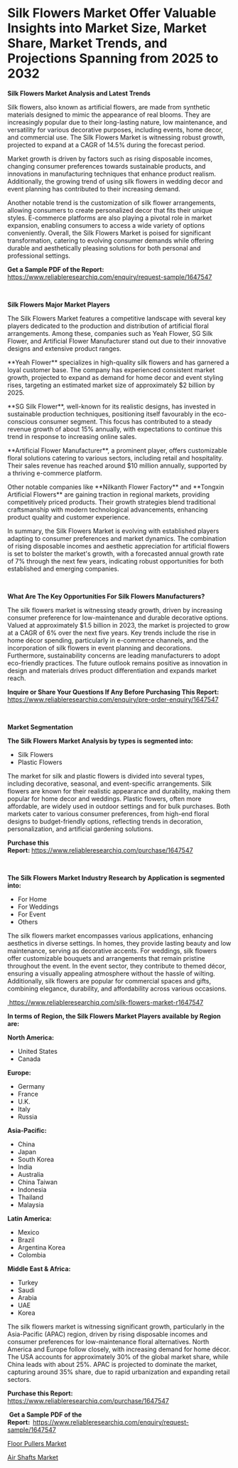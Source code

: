 <p><h1>Silk Flowers Market Offer Valuable Insights into Market Size, Market Share, Market Trends, and Projections Spanning from 2025 to 2032</h1></p><p><strong>Silk Flowers Market Analysis and Latest Trends</strong></p>
<p><p>Silk flowers, also known as artificial flowers, are made from synthetic materials designed to mimic the appearance of real blooms. They are increasingly popular due to their long-lasting nature, low maintenance, and versatility for various decorative purposes, including events, home decor, and commercial use. The Silk Flowers Market is witnessing robust growth, projected to expand at a CAGR of 14.5% during the forecast period. </p><p>Market growth is driven by factors such as rising disposable incomes, changing consumer preferences towards sustainable products, and innovations in manufacturing techniques that enhance product realism. Additionally, the growing trend of using silk flowers in wedding decor and event planning has contributed to their increasing demand. </p><p>Another notable trend is the customization of silk flower arrangements, allowing consumers to create personalized decor that fits their unique styles. E-commerce platforms are also playing a pivotal role in market expansion, enabling consumers to access a wide variety of options conveniently. Overall, the Silk Flowers Market is poised for significant transformation, catering to evolving consumer demands while offering durable and aesthetically pleasing solutions for both personal and professional settings.</p></p>
<p><strong>Get a Sample PDF of the Report:&nbsp;</strong> <a href="https://www.reliableresearchiq.com/enquiry/request-sample/1647547?utm_campaign=1876&utm_medium=2&utm_source=Github&utm_content=ia&utm_term=08022025&utm_id=silk-flowers">https://www.reliableresearchiq.com/enquiry/request-sample/1647547</a></p>
<p>&nbsp;</p>
<p><strong>Silk Flowers Major Market Players</strong></p>
<p><p>The Silk Flowers Market features a competitive landscape with several key players dedicated to the production and distribution of artificial floral arrangements. Among these, companies such as Yeah Flower, SG Silk Flower, and Artificial Flower Manufacturer stand out due to their innovative designs and extensive product ranges.</p><p>**Yeah Flower** specializes in high-quality silk flowers and has garnered a loyal customer base. The company has experienced consistent market growth, projected to expand as demand for home decor and event styling rises, targeting an estimated market size of approximately $2 billion by 2025.</p><p>**SG Silk Flower**, well-known for its realistic designs, has invested in sustainable production techniques, positioning itself favourably in the eco-conscious consumer segment. This focus has contributed to a steady revenue growth of about 15% annually, with expectations to continue this trend in response to increasing online sales.</p><p>**Artificial Flower Manufacturer**, a prominent player, offers customizable floral solutions catering to various sectors, including retail and hospitality. Their sales revenue has reached around $10 million annually, supported by a thriving e-commerce platform.</p><p>Other notable companies like **Nilkanth Flower Factory** and **Tongxin Artificial Flowers** are gaining traction in regional markets, providing competitively priced products. Their growth strategies blend traditional craftsmanship with modern technological advancements, enhancing product quality and customer experience.</p><p>In summary, the Silk Flowers Market is evolving with established players adapting to consumer preferences and market dynamics. The combination of rising disposable incomes and aesthetic appreciation for artificial flowers is set to bolster the market's growth, with a forecasted annual growth rate of 7% through the next few years, indicating robust opportunities for both established and emerging companies.</p></p>
<p>&nbsp;</p>
<p><strong>What Are The Key Opportunities For Silk Flowers Manufacturers?</strong></p>
<p><p>The silk flowers market is witnessing steady growth, driven by increasing consumer preference for low-maintenance and durable decorative options. Valued at approximately $1.5 billion in 2023, the market is projected to grow at a CAGR of 6% over the next five years. Key trends include the rise in home décor spending, particularly in e-commerce channels, and the incorporation of silk flowers in event planning and decorations. Furthermore, sustainability concerns are leading manufacturers to adopt eco-friendly practices. The future outlook remains positive as innovation in design and materials drives product differentiation and expands market reach.</p></p>
<p><strong>Inquire or Share Your Questions If Any Before Purchasing This Report:</strong> <a href="https://www.reliableresearchiq.com/enquiry/pre-order-enquiry/1647547?utm_campaign=1876&utm_medium=2&utm_source=Github&utm_content=ia&utm_term=08022025&utm_id=silk-flowers">https://www.reliableresearchiq.com/enquiry/pre-order-enquiry/1647547</a></p>
<p>&nbsp;</p>
<p><strong>Market Segmentation</strong></p>
<p><strong>The Silk Flowers Market Analysis by types is segmented into:</strong></p>
<p><ul><li>Silk Flowers</li><li>Plastic Flowers</li></ul></p>
<p><p>The market for silk and plastic flowers is divided into several types, including decorative, seasonal, and event-specific arrangements. Silk flowers are known for their realistic appearance and durability, making them popular for home decor and weddings. Plastic flowers, often more affordable, are widely used in outdoor settings and for bulk purchases. Both markets cater to various consumer preferences, from high-end floral designs to budget-friendly options, reflecting trends in decoration, personalization, and artificial gardening solutions.</p></p>
<p><strong>Purchase this Report:&nbsp;</strong><a href="https://www.reliableresearchiq.com/purchase/1647547?utm_campaign=1876&utm_medium=2&utm_source=Github&utm_content=ia&utm_term=08022025&utm_id=silk-flowers">https://www.reliableresearchiq.com/purchase/1647547</a></p>
<p>&nbsp;</p>
<p><strong>The Silk Flowers Market Industry Research by Application is segmented into:</strong></p>
<p><ul><li>For Home</li><li>For Weddings</li><li>For Event</li><li>Others</li></ul></p>
<p><p>The silk flowers market encompasses various applications, enhancing aesthetics in diverse settings. In homes, they provide lasting beauty and low maintenance, serving as decorative accents. For weddings, silk flowers offer customizable bouquets and arrangements that remain pristine throughout the event. In the event sector, they contribute to themed décor, ensuring a visually appealing atmosphere without the hassle of wilting. Additionally, silk flowers are popular for commercial spaces and gifts, combining elegance, durability, and affordability across various occasions.</p></p>
<p><a href="https://www.reliableresearchiq.com/silk-flowers-market-r1647547?utm_campaign=1876&utm_medium=2&utm_source=Github&utm_content=ia&utm_term=08022025&utm_id=silk-flowers">&nbsp;https://www.reliableresearchiq.com/silk-flowers-market-r1647547</a></p>
<p><strong>In terms of Region, the Silk Flowers Market Players available by Region are:</strong></p>
<p>
    <p> <strong> North America: </strong>
        <ul>
            <li>United States</li>
            <li>Canada</li>
        </ul>
        </p> 
    <p> <strong> Europe: </strong>
        <ul>
            <li>Germany</li>
            <li>France</li>
            <li>U.K.</li>
            <li>Italy</li>
            <li>Russia</li>
        </ul>
        </p> 
    <p> <strong> Asia-Pacific: </strong>
        <ul>
            <li>China</li>
            <li>Japan</li>
            <li>South Korea</li>
            <li>India</li>
            <li>Australia</li>
            <li>China Taiwan</li>
            <li>Indonesia</li>
            <li>Thailand</li>
            <li>Malaysia</li>
        </ul>
        </p> 
    <p> <strong> Latin America: </strong>
        <ul>
            <li>Mexico</li>
            <li>Brazil</li>
            <li>Argentina Korea</li>
            <li>Colombia</li>
        </ul>
        </p> 
    <p> <strong> Middle East & Africa: </strong>
        <ul>
            <li>Turkey</li>
            <li>Saudi</li>
            <li>Arabia</li>
            <li>UAE</li>
            <li>Korea</li>
        </ul>
    </p>
    </p>
<p><p>The silk flowers market is witnessing significant growth, particularly in the Asia-Pacific (APAC) region, driven by rising disposable incomes and consumer preferences for low-maintenance floral alternatives. North America and Europe follow closely, with increasing demand for home décor. The USA accounts for approximately 30% of the global market share, while China leads with about 25%. APAC is projected to dominate the market, capturing around 35% share, due to rapid urbanization and expanding retail sectors.</p></p>
<p><strong>Purchase this Report: </strong><a href="https://www.reliableresearchiq.com/purchase/1647547?utm_campaign=1876&utm_medium=2&utm_source=Github&utm_content=ia&utm_term=08022025&utm_id=silk-flowers">https://www.reliableresearchiq.com/purchase/1647547</a></p>
<p>&nbsp;<strong>Get a Sample PDF of the Report:&nbsp;&nbsp;</strong><a href="https://www.reliableresearchiq.com/enquiry/request-sample/1647547?utm_campaign=1876&utm_medium=2&utm_source=Github&utm_content=ia&utm_term=08022025&utm_id=silk-flowers">https://www.reliableresearchiq.com/enquiry/request-sample/1647547</a></p>
<p><strong></strong></p>
<p><p><a href="https://github.com/khanyearimse/Market-Research-Report-List-1/blob/main/floor-pullers-market.md?utm_campaign=1876&utm_medium=2&utm_source=Github&utm_content=ia&utm_term=08022025&utm_id=silk-flowers">Floor Pullers Market</a></p><p><a href="https://github.com/villeisgren/Market-Research-Report-List-1/blob/main/air-shafts-market.md?utm_campaign=1876&utm_medium=2&utm_source=Github&utm_content=ia&utm_term=08022025&utm_id=silk-flowers">Air Shafts Market</a></p></p>